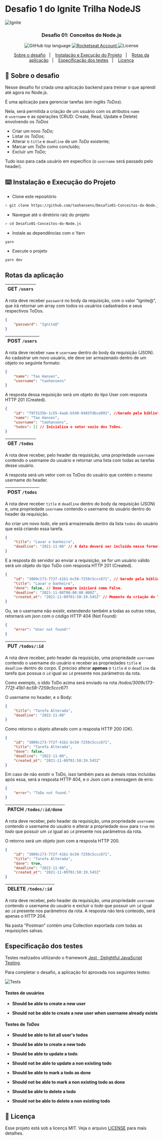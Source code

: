 

# Desafio 1 do Ignite Trilha NodeJS

<img alt="Ignite" src="./assets/capa_ignite.png" />

<h3 align="center">
  Desafio 01: Conceitos do Node.js
</h3>
<p align="center">
	<img alt="GitHub top language" src="https://img.shields.io/github/languages/top/taohansens/Desafio01-Conceitos-do-Node.js?style=flat" />
	<a href="https://app.rocketseat.com.br/me/taohansens">
		<img alt="Rocketseat Account" src="https://img.shields.io/badge/taohansens-rocketseat-blueviolet" />
    </a>
    <img alt="License" src="https://img.shields.io/badge/license-MIT-%2304D361" />
</p>


<p align="center">
  <a href="#rocket-sobre-o-desafio">Sobre o desafio</a>&nbsp;&nbsp;&nbsp;|&nbsp;&nbsp;&nbsp;
  <a href="#keyboard-instalação-e-execução-do-projeto">Instalação e Execução do Projeto</a>&nbsp;&nbsp;&nbsp;|&nbsp;&nbsp;&nbsp;
  <a href="#rotas-da-aplicação">Rotas da aplicação</a>&nbsp;&nbsp;&nbsp;|&nbsp;&nbsp;&nbsp;
  <a href="#especificação-dos-testes">Específicação dos testes</a>&nbsp;&nbsp;&nbsp;|&nbsp;&nbsp;&nbsp;
  <a href="#memo-licença">Licença</a>
</p>


## :rocket: Sobre o desafio

Nesse desafio foi criada uma aplicação backend para treinar o que aprendi até agora no Node.js.

É uma aplicação para gerenciar tarefas (em inglês *ToDos*). 

Nela, será permitida a criação de um usuário com os atributos `name` e `username` e as operações (CRUD: Create, Read, Update e Delete) envolvendo os *ToDos* 

- Criar um novo *ToDo*;
- Listar os *ToDos*;
- Alterar o `title` e `deadline` de um *ToDo* existente;
- Marcar um *ToDo* como concluído;
- Excluir um *ToDo*;

Tudo isso para cada usuário em específico (o `username` será passado pelo header).

## :keyboard: Instalação e Execução do Projeto

- Clone este repositório

```bash
> git clone https://github.com/taohansens/Desafio01-Conceitos-do-Node.js.git
```

- Navegue até o diretório raiz do projeto

```bash
> cd Desafio01-Conceitos-do-Node.js
```

- Instale as dependências com o Yarn

```bash
yarn
```

- Execute o projeto

```bash
yarn dev
```

## Rotas da aplicação

| GET `/users` |
| ------------ |

A rota deve receber `password` no body da requisição, com o valor "Ignite@", que irá retornar um array com todos os usuários cadastrados e seus respectivos ToDos.

````Json
{
    "password": "Ignite@"
}
````


| POST `/users` |
| ------------ |

A rota deve receber `name` e `username` dentro do body da requisição (JSON). Ao cadastrar um novo usuário, ele deve ser armazenado dentro de um objeto no seguinte formato:  

```json
{ 
	"name": "Tao Hansen", 
	"username": "taohansens"
}
```

A resposta dessa requisição será um objeto do tipo User com resposta HTTP 201 (Created).

```json
{
    "id": "7973135b-1c55-4aab-b540-0483fdbce093", //Gerado pela biblioteca uuid;
    "name": "Tao Hansen",
    "username": "taohansens",
    "todos": [] // Inicializa o vetor vazio dos ToDos.
}
```

| GET `/todos` |
| ------------ |

A rota deve receber, pelo header da requisição, uma propriedade `username` contendo o username do usuário e retornar uma lista com todas as tarefas desse usuário.

A resposta será um vetor com os ToDos do usuário que contém o mesmo username do header.

| POST `/todos` |
| ------------ |

A rota deve receber `title` e `deadline` dentro do body da requisição (JSON) e, uma propriedade `username` contendo o username do usuário dentro do header da requisição. 

Ao criar um novo *todo*, ele será armazenada dentro da lista `todos` do usuário que está criando essa tarefa. 

```json
{
    "title": "Lavar o banheiro",
    "deadline": "2021-11-08" // A data deverá ser incluída nessa formato. (YYYY-MM-DD)
}
```

E a resposta do servidor ao enviar a requisição, se for um usuário válido será um objeto do tipo ToDo com  resposta HTTP 201 (Created).

````json
{
    "id": "3009c173-772f-41b1-bc58-7259c5ccc671", // Gerado pela biblioteca uuid;
    "title": "Lavar o banheiro",
    "done": false, // Done sempre iniciará como False.
    "deadline": "2021-11-08T00:00:00.000Z",
    "created_at": "2021-11-09T01:50:19.545Z" // Momento da criação do ToDo.
}
````

Ou, se o username não existir, estendendo também a todas as outras rotas, retornará um json com o código HTTP 404 (Not Found):

````json
{
    "error": "User not found!"
}
````

| PUT `/todos/:id` |
| ------------ |

A rota deve receber, pelo header da requisição, uma propriedade `username` contendo o username do usuário e receber as propriedades `title` e `deadline` dentro do corpo. É preciso alterar **apenas** o `title` e o `deadline` da tarefa que possua o `id` igual ao `id` presente nos parâmetros da rota.

Como exemplo, o iddo ToDo acima será enviado na rota  */todos/3009c173-772f-41b1-bc58-7259c5ccc671*

O username no header, e o Body:

````json
{
    "title": "Tarefa Alterada",
    "deadline": "2022-11-08"
}
````

Como retorno o objeto alterado com a resposta HTTP 200 (OK).

````json
{
    "id": "3009c173-772f-41b1-bc58-7259c5ccc671",
    "title": "Tarefa Alterada",
    "done": false,
    "deadline": "2022-11-08",
    "created_at": "2021-11-09T01:50:19.545Z"
}
````

Em caso de não existir o ToDo, isso também para as demais rotas incluídas após essa,  será a resposta HTTP 404, e o Json com a mensagem de erro:

````json
{
    "error": "ToDo not found."
}
````

| PATCH `/todos/:id/done` |
| ------------ |

A rota deve receber, pelo header da requisição, uma propriedade `username` contendo o username do usuário e alterar a propriedade `done` para `true` no *todo* que possuir um `id` igual ao `id` presente nos parâmetros da rota.

O retorno será um objeto json com a resposta HTTP 200.

```````json
{
    "id": "3009c173-772f-41b1-bc58-7259c5ccc671",
    "title": "Tarefa Alterada",
    "done": true,
    "deadline": "2022-11-08",
    "created_at": "2021-11-09T01:50:19.545Z"
}
```````

| DELETE `/todos/:id` |
| ------------ |

A rota deve receber, pelo header da requisição, uma propriedade `username` contendo o username do usuário e excluir o *todo* que possuir um `id` igual ao `id` presente nos parâmetros da rota. A resposta não terá conteúdo, será apenas o HTTP 204.

Na pasta "Postman" contém uma Collection exportada com todas as requisições salvas.

## Especificação dos testes

Testes realizados utilizando o framework [Jest · Delightful JavaScript Testing](https://jestjs.io/pt-BR/).

Para completar o desafio, a aplicação foi aprovada nos seguintes testes:

![Tests](assets\tests-approved.png)

#### Testes de usuários

- **Should be able to create a new user**

- **Should not be able to create a new user when username already exists**

#### Testes de *ToDos*

- **Should be able to list all user's todos**

- **Should be able to create a new todo**

- **Should be able to update a todo**.

- **Should not be able to update a non existing todo**

- **Should be able to mark a todo as done**

- **Should not be able to mark a non existing todo as done**

- **Should be able to delete a todo**

- **Should not be able to delete a non existing todo**

## :memo: Licença

Esse projeto está sob a licença MIT. Veja o arquivo [LICENSE](https://github.com/git/git-scm.com/blob/master/MIT-LICENSE.txt) para mais detalhes.

